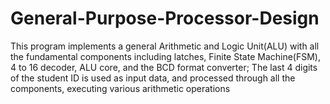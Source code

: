 # General-Purpose-Processor-Design
This program implements a general Arithmetic and Logic Unit(ALU) with all the fundamental components including latches, Finite State Machine(FSM), 4 to 16 decoder, ALU core, and the BCD format converter; The last 4 digits of the student ID is used as input data, and processed through all the components, executing various arithmetic operations
